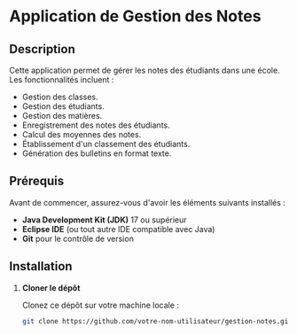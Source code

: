 # Application de Gestion des Notes

## Description

Cette application permet de gérer les notes des étudiants dans une école. Les fonctionnalités incluent :
- Gestion des classes.
- Gestion des étudiants.
- Gestion des matières.
- Enregistrement des notes des étudiants.
- Calcul des moyennes des notes.
- Établissement d'un classement des étudiants.
- Génération des bulletins en format texte.

## Prérequis

Avant de commencer, assurez-vous d'avoir les éléments suivants installés :

- **Java Development Kit (JDK)** 17 ou supérieur
- **Eclipse IDE** (ou tout autre IDE compatible avec Java)
- **Git** pour le contrôle de version

## Installation

1. **Cloner le dépôt**

   Clonez ce dépôt sur votre machine locale :

   ```sh
   git clone https://github.com/votre-nom-utilisateur/gestion-notes.git
